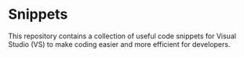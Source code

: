 # Snippets


This repository contains a collection of useful code snippets for Visual Studio (VS) to make coding easier and more efficient for developers.
